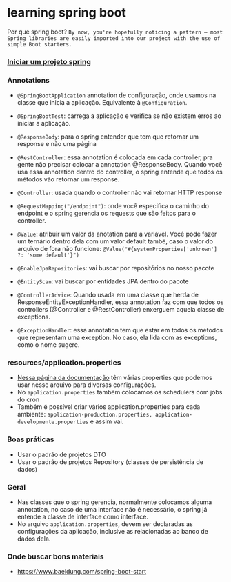 # learning spring boot

Por que spring boot? `By now, you're hopefully noticing a pattern – most Spring libraries are easily imported into our project with the use of simple Boot starters.`



### [Iniciar um projeto spring](https://start.spring.io/)

### Annotations

- `@SpringBootApplication` annotation de configuração, onde usamos na classe que inicia a aplicação. Equivalente à `@Configuration`.
- `@SpringBootTest`: carrega a aplicação e verifica se não existem erros ao iniciar a aplicação.

- `@ResponseBody`: para o spring entender que tem que retornar um response e não uma página
- `@RestController`: essa annotation é colocada em cada controller, pra gente não precisar colocar a annotation @ResponseBody. Quando você usa essa annotation dentro do controller, o spring entende que todos os métodos vão retornar um response.
- `@Controller`: usada quando o controller não vai retornar HTTP response
- `@RequestMapping("/endpoint")`: onde você especifica o caminho do endpoint e o spring gerencia os requests que são feitos para o controller.
- `@Value`: atribuir um valor da anotation para a variável. Você pode fazer um ternário dentro dela com um valor default també, caso o valor do arquivo de fora não funcione: ```@Value("#{systemProperties['unknown'] ?: 'some default'}")```
- `@EnableJpaRepositories`: vai buscar por repositórios no nosso pacote
- `@EntityScan`: vai buscar por entidades JPA dentro do pacote
- `@ControllerAdvice`: Quando usada em uma classe que herda de ResponseEntityExceptionHandler, essa annotation faz com que todos os controllers (@Controller e @RestController) enxerguem aquela classe de exceptions.
- `@ExceptionHandler`: essa annotation tem que estar em todos os métodos que representam uma exception. No caso, ela lida com as exceptions, como o nome sugere.


### resources/application.properties

- [Nessa página da documentação](https://docs.spring.io/spring-boot/docs/current/reference/html/appendix-application-properties.html) têm várias properties que podemos usar nesse arquivo para diversas configurações.
- No `application.properties` também colocamos os schedulers com jobs do cron
- Também é possível criar vários application.properties para cada ambiente: `application-production.properties, application-developmente.properties` e assim vai.

### Boas práticas 
- Usar o padrão de projetos DTO 
- Usar o padrão de projetos Repository (classes de persistência de dados)

### Geral

- Nas classes que o spring gerencia, normalmente colocamos alguma annotation, no caso de uma interface não é necessário, o spring já entende a classe de interface como interface.
- No arquivo `application.properties`, devem ser declaradas as configurações da aplicação, inclusive as relacionadas ao banco de dados dela.

### Onde buscar bons materiais 

- https://www.baeldung.com/spring-boot-start
